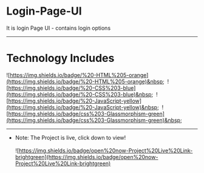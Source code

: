 # Login-Page-UI
It is login Page UI - contains login options

---

# Technology Includes
![https://img.shields.io/badge/%20-HTML%205-orange](https://img.shields.io/badge/%20-HTML%205-orange)&nbsp;&nbsp;
![https://img.shields.io/badge/%20-CSS%203-blue](https://img.shields.io/badge/%20-CSS%203-blue)&nbsp;&nbsp;
![https://img.shields.io/badge/%20-JavaScript-yellow](https://img.shields.io/badge/%20-JavaScript-yellow)&nbsp;&nbsp;
![https://img.shields.io/badge/css%203-Glassmorphism-green](https://img.shields.io/badge/css%203-Glassmorphism-green)&nbsp;&nbsp;

---

* Note: The Project is live, click down to view!<br><br>
![https://img.shields.io/badge/open%20now-Project%20Live%20Link-brightgreen](https://img.shields.io/badge/open%20now-Project%20Live%20Link-brightgreen)
